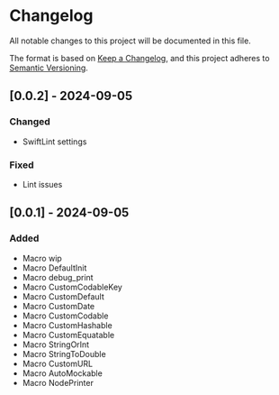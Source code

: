# Changelog

All notable changes to this project will be documented in this file.

The format is based on [Keep a Changelog](https://keepachangelog.com/en/1.1.0/),
and this project adheres to [Semantic Versioning](https://semver.org/spec/v2.0.0.html).

## [0.0.2] - 2024-09-05

### Changed

- SwiftLint settings

### Fixed

- Lint issues
  
## [0.0.1] - 2024-09-05

### Added

- Macro wip
- Macro DefaultInit
- Macro debug_print
- Macro CustomCodableKey
- Macro CustomDefault
- Macro CustomDate
- Macro CustomCodable
- Macro CustomHashable
- Macro CustomEquatable
- Macro StringOrInt
- Macro StringToDouble
- Macro CustomURL
- Macro AutoMockable
- Macro NodePrinter
